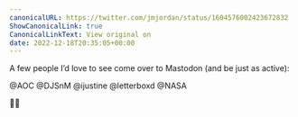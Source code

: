 ```yaml
---
canonicalURL: https://twitter.com/jmjordan/status/1604576002423672832
ShowCanonicalLink: true
CanonicalLinkText: View original on
date: 2022-12-18T20:35:05+00:00
---
```

A few people I’d love to see come over to Mastodon (and be just as active):

@AOC 
@DJSnM 
@ijustine 
@letterboxd 
@NASA 

🙏💖